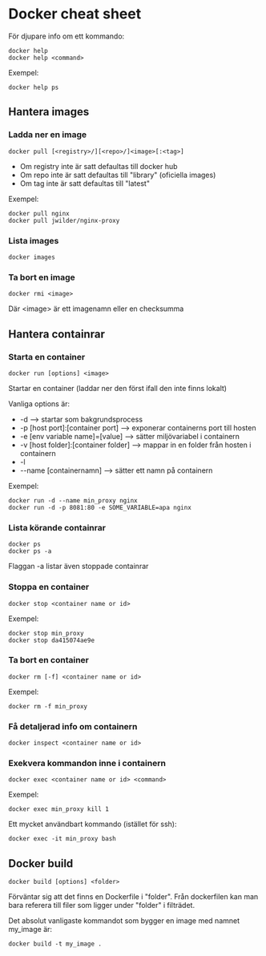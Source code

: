 # Docker cheat sheet

För djupare info om ett kommando:

    docker help
    docker help <command>
    
Exempel:

    docker help ps

## Hantera images

### Ladda ner en image

    docker pull [<registry>/][<repo>/]<image>[:<tag>]
    
- Om registry inte är satt defaultas till docker hub
- Om repo inte är satt defaultas till "library" (oficiella images)
- Om tag inte är satt defaultas till "latest"

Exempel:

    docker pull nginx
    docker pull jwilder/nginx-proxy

### Lista images

    docker images

### Ta bort en image

    docker rmi <image>
    
Där \<image\> är ett imagenamn eller en checksumma 
    
## Hantera containrar

### Starta en container

    docker run [options] <image>
    
Startar en container (laddar ner den först ifall den inte finns lokalt)

Vanliga options är:

- -d --> startar som bakgrundsprocess
- -p \[host port\]:\[container port] --> exponerar containerns port till hosten
- -e \[env variable name\]=\[value\] --> sätter miljövariabel i containern
- -v \[host folder\]:\[container folder\] --> mappar in en folder från hosten i containern
- -l
- --name \[containernamn\] --> sätter ett namn på containern

Exempel:

    docker run -d --name min_proxy nginx
    docker run -d -p 8081:80 -e SOME_VARIABLE=apa nginx

### Lista körande containrar

    docker ps
    docker ps -a

Flaggan -a listar även stoppade containrar
    
### Stoppa en container

    docker stop <container name or id>

Exempel:

    docker stop min_proxy
    docker stop da415074ae9e
    
### Ta bort en container

    docker rm [-f] <container name or id>
    
Exempel:

    docker rm -f min_proxy

### Få detaljerad info om containern

    docker inspect <container name or id>
    
### Exekvera kommandon inne i containern

    docker exec <container name or id> <command>

Exempel:

    docker exec min_proxy kill 1

Ett mycket användbart kommando (istället för ssh):

    docker exec -it min_proxy bash

## Docker build

    docker build [options] <folder>

Förväntar sig att det finns en Dockerfile i "folder". Från dockerfilen kan man bara referera till filer
som ligger under "folder" i filträdet.

Det absolut vanligaste kommandot  som bygger en image med namnet my_image är:

    docker build -t my_image .
